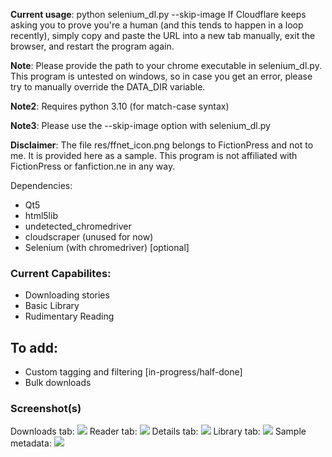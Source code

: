**Current usage**: python selenium\_dl.py <fanfic url> --skip-image
If Cloudflare keeps asking you to prove you're a human (and this tends to
happen in a loop recently), simply copy and paste the URL
into a new tab manually, exit the browser, and restart the program again.

**Note**: Please provide the path to your chrome executable in selenium\_dl.py.
This program is untested on windows, so in case you get an error, please try to
manually override the DATA\_DIR variable.

**Note2**: Requires python 3.10 (for match-case syntax)

**Note3**: Please use the --skip-image option with selenium\_dl.py

**Disclaimer**: The file res/ffnet\_icon.png belongs to FictionPress and not
 to me. It is provided here as a sample. This program is not affiliated with FictionPress or fanfiction.ne in any way.

Dependencies:
* Qt5
* html5lib 
* undetected\_chromedriver
* cloudscraper (unused for now)
* Selenium (with chromedriver) [optional]

### Current Capabilites:
* Downloading stories
* Basic Library
* Rudimentary Reading

## To add:
* Custom tagging and filtering [in-progress/half-done]
* Bulk downloads


### Screenshot(s)
Downloads tab:
![](https://github.com/sanskarchand/for_want_of_a_nail/blob/master/screenshots/Screenshot_2020-06-24_03-24-33.png)
Reader tab:
![](https://github.com/sanskarchand/for_want_of_a_nail/blob/master/screenshots/Screenshot_2020-07-13_00-43-53.png)
Details tab:
![](https://github.com/sanskarchand/for_want_of_a_nail/blob/master/screenshots/Screenshot_2020-07-13_22-46-14.png)
Library tab:
![](https://github.com/sanskarchand/for_want_of_a_nail/blob/master/screenshots/Screenshot_2021-01-17_17-46-50.png)
Sample metadata:
![](https://github.com/sanskarchand/for_want_of_a_nail/blob/master/screenshots/Screenshot_2021-01-18_08-23-38.png)
